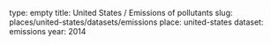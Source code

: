 type: empty
title: United States / Emissions of pollutants
slug: places/united-states/datasets/emissions
place: united-states
dataset: emissions
year: 2014
